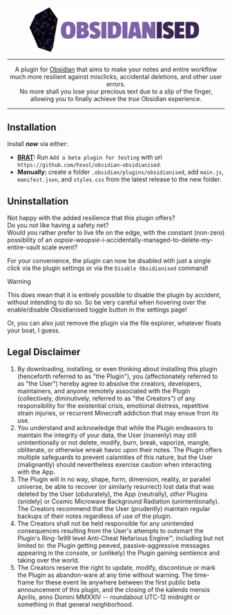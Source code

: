 

<p align="center">
	<img src="images/obsidianised-logo.png" width="400">
</p>


---

<p align="center">
A plugin for <a href="https://obsidian.md">Obsidian</a> that aims to make your notes and entire workflow
much more resilient against misclicks, accidental deletions, and other user errors. <br>
No more shall you lose your precious text due to a slip of the finger,<br>
allowing you to finally achieve the <i>true</i> Obsidian experience.
</p>

---

## Installation

Install **_now_** via either:

- [**BRAT**](https://github.com/TfTHacker/obsidian42-brat)**:** Run `Add a beta plugin for testing` with url `https://github.com/Fevol/obsidian-obsidianised`.
- **Manually:** create a folder `.obsidian/plugins/obsidianised`, add `main.js`, `manifest.json`, and `styles.css` from the latest release to the new folder.


## Uninstallation
Not happy with the added resilience that this plugin offers? <br>
Do you not like having a safety net? <br>
Would you rather prefer to live life on the edge, with the constant (non-zero) possibility of an _oopsie_-_woopsie_-i-accidentally-managed-to-delete-my-entire-vault scale event?

For your convenience, the
plugin can now be disabled with just a single click via the plugin settings or via the `Disable Obsidianised` command!

> [!WARNING]
> This does mean that it is entirely possible to disable the plugin by accident, without
> intending to do so. So be very careful when hovering over the enable/disable Obsidianised toggle button in the settings page!

Or, you can also just remove the plugin via the file explorer, whatever floats your boat, I guess.


## Legal Disclaimer

1. By downloading, installing, or even thinking about installing this plugin (henceforth referred to as "the Plugin"), you (affectionately referred to as "the User") hereby agree to absolve the creators, developers, maintainers, and anyone remotely associated with the Plugin (collectively, diminutively, referred to as "the Creators") of any responsibility for the existential crisis, emotional distress, repetitive strain injuries, or recurrent Minecraft addiction that may ensue from its use.
2. You understand and acknowledge that while the Plugin endeavors to maintain the integrity of your data, the User (inanenly) may still unintentionally or not delete, modify, burn, break, vaporize, mangle, obliterate, or otherwise wreak havoc upon their notes. The Plugin offers multiple safeguards to prevent calamities of this nature, but the User (malignantly) should nevertheless exercise caution when interacting with the App.
3. The Plugin will in no way, shape, form, dimension, reality, or parallel universe, be able to recover (or similarly resurrect) lost data that was deleted by the User (obdurately), the App (neutrally), _other_ Plugins (snidely) or Cosmic Microwave Background Radiation (unintentionally). The Creators recommend that the User (prudently) maintain regular backups of their notes regardless of use of the plugin.
4. The Creators shall not be held responsible for any unintended consequences resulting from the User's attempts to outsmart the Plugin's Ring-1e99 level Anti-Cheat Nefarious Engine™; including but not limited to: the Plugin getting peeved, passive-aggressive messages appearing in the console, or (unlikely) the Plugin gaining sentience and taking over the world.
5. The Creators reserve the right to update, modify, discontinue or mark the Plugin as abandon-ware at any time without warning. The time-frame for these event lie anywhere between the first public beta announcement of this plugin, and the closing of the kalends mensis Aprilis, anno Domini MMXXIV -- roundabout UTC-12 midnight or something in that general neighborhood.


